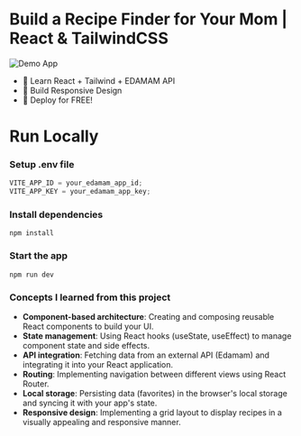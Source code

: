 # Build a Recipe Finder for Your Mom | React & TailwindCSS

![Demo App](/public/Screenshot_29.png)

-   🌟 Learn React + Tailwind + EDAMAM API
-   🎃 Build Responsive Design
-   🚀 Deploy for FREE!

# Run Locally

### Setup .env file

```js
VITE_APP_ID = your_edamam_app_id;
VITE_APP_KEY = your_edamam_app_key;
```

### Install dependencies

```shell
npm install
```

### Start the app

```shell
npm run dev
```

### Concepts I learned from this project

* **Component-based architecture**: Creating and composing reusable React components to build your UI.
* **State management**: Using React hooks (useState, useEffect) to manage component state and side effects.
* **API integration**: Fetching data from an external API (Edamam) and integrating it into your React application.
* **Routing**: Implementing navigation between different views using React Router.
* **Local storage**: Persisting data (favorites) in the browser's local storage and syncing it with your app's state.
* **Responsive design**: Implementing a grid layout to display recipes in a visually appealing and responsive manner.
